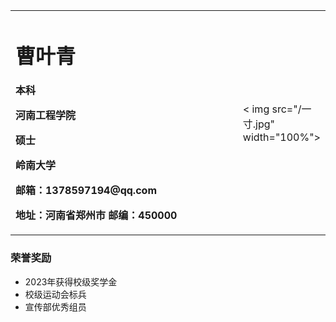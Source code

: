 
<table border="0">
  <tr>
    <td width="75%">
      <h1>曹叶青</h1>
      <p><b>本科</b></p >
      <p><b>河南工程学院</b></p >
      <p><b>硕士</b></p >
      <p><b>岭南大学</b></p >
      <p><b>邮箱：1378597194@qq.com</b></p >
      <p><b>地址：河南省郑州市
邮编：450000</b></p >
    </td>
    <td width="25%">
      < img src="/一寸.jpg" width="100%">      
    </td>
  </tr>
</table>


### 荣誉奖励
- 2023年获得校级奖学金
- 校级运动会标兵
- 宣传部优秀组员

